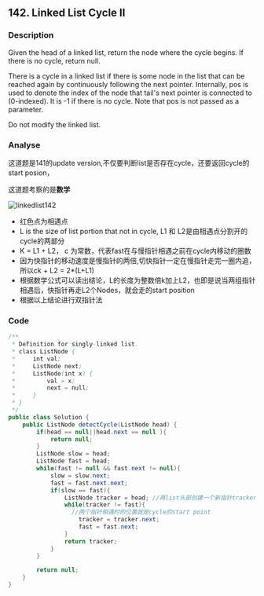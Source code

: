 ## 142. Linked List Cycle II

### Description
Given the head of a linked list, return the node where the cycle begins. If there is no cycle, return null.

There is a cycle in a linked list if there is some node in the list that can be reached again by continuously following the next pointer. Internally, pos is used to denote the index of the node that tail's next pointer is connected to (0-indexed). It is -1 if there is no cycle. Note that pos is not passed as a parameter.

Do not modify the linked list.

### Analyse
这道题是141的update version,不仅要判断list是否存在cycle，还要返回cycle的start posion，

这道题考察的是**数学**

![linkedlist142](https://github.com/liu2su/leetcode/assets/96462566/07928777-49ed-48b5-8dc7-e5a90047793b)

- 红色点为相遇点
- L is the size of list portion that not in cycle, L1 和 L2是由相遇点分割开的cycle的两部分
- K = L1 + L2， c 为常数，代表fast在与慢指针相遇之前在cycle内移动的圈数
- 因为快指针的移动速度是慢指针的两倍,切快指针一定在慢指针走完一圈内追，所以ck + L2 = 2*(L+L1)
- 根据数学公式可以读出结论，L的长度为整数倍k加上L2，也即是说当两组指针相遇后，快指针再走L2个Nodes，就会走的start position
- 根据以上结论进行双指针法


### Code
```java
/**
 * Definition for singly-linked list.
 * class ListNode {
 *     int val;
 *     ListNode next;
 *     ListNode(int x) {
 *         val = x;
 *         next = null;
 *     }
 * }
 */
public class Solution {
    public ListNode detectCycle(ListNode head) {
        if(head == null||head.next == null ){
            return null;
        }
        ListNode slow = head;
        ListNode fast = head;
        while(fast != null && fast.next != null){
            slow = slow.next;
            fast = fast.next.next;
            if(slow == fast){
                ListNode tracker = head; //再list头部创建一个新指针tracker，与fast以相同的速度前进。
                while(tracker != fast){
                  //两个指针相遇时的位置就是cycle的start point
                    tracker = tracker.next;
                    fast = fast.next;
                }
                return tracker;
            }
        }

        return null;
    }
}
```
